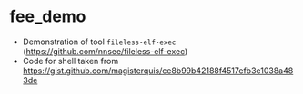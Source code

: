 # fee_demo
- Demonstration of tool `fileless-elf-exec` (https://github.com/nnsee/fileless-elf-exec)
- Code for shell taken from https://gist.github.com/magisterquis/ce8b99b42188f4517efb3e1038a483de

